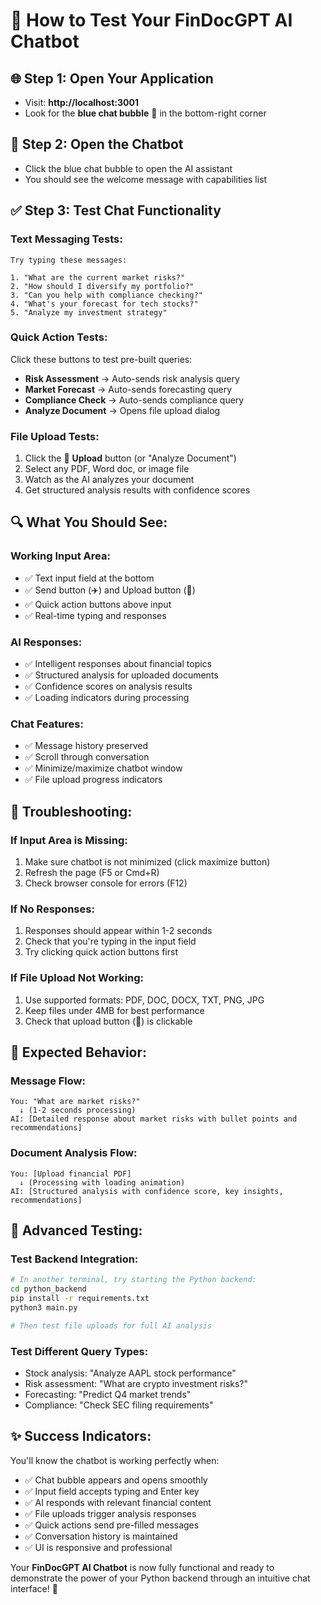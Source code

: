 # 🧪 How to Test Your FinDocGPT AI Chatbot

## 🌐 **Step 1: Open Your Application**
- Visit: **http://localhost:3001**
- Look for the **blue chat bubble** 💬 in the bottom-right corner

## 🤖 **Step 2: Open the Chatbot**
- Click the blue chat bubble to open the AI assistant
- You should see the welcome message with capabilities list

## ✅ **Step 3: Test Chat Functionality**

### **Text Messaging Tests:**
```
Try typing these messages:

1. "What are the current market risks?"
2. "How should I diversify my portfolio?"
3. "Can you help with compliance checking?"
4. "What's your forecast for tech stocks?"
5. "Analyze my investment strategy"
```

### **Quick Action Tests:**
Click these buttons to test pre-built queries:
- **Risk Assessment** → Auto-sends risk analysis query
- **Market Forecast** → Auto-sends forecasting query  
- **Compliance Check** → Auto-sends compliance query
- **Analyze Document** → Opens file upload dialog

### **File Upload Tests:**
1. Click the 📎 **Upload** button (or "Analyze Document")
2. Select any PDF, Word doc, or image file
3. Watch as the AI analyzes your document
4. Get structured analysis results with confidence scores

## 🔍 **What You Should See:**

### **Working Input Area:**
- ✅ Text input field at the bottom
- ✅ Send button (✈️) and Upload button (📎)
- ✅ Quick action buttons above input
- ✅ Real-time typing and responses

### **AI Responses:**
- ✅ Intelligent responses about financial topics
- ✅ Structured analysis for uploaded documents
- ✅ Confidence scores on analysis results
- ✅ Loading indicators during processing

### **Chat Features:**
- ✅ Message history preserved
- ✅ Scroll through conversation
- ✅ Minimize/maximize chatbot window
- ✅ File upload progress indicators

## 🐛 **Troubleshooting:**

### **If Input Area is Missing:**
1. Make sure chatbot is not minimized (click maximize button)
2. Refresh the page (F5 or Cmd+R)
3. Check browser console for errors (F12)

### **If No Responses:**
1. Responses should appear within 1-2 seconds
2. Check that you're typing in the input field
3. Try clicking quick action buttons first

### **If File Upload Not Working:**
1. Use supported formats: PDF, DOC, DOCX, TXT, PNG, JPG
2. Keep files under 4MB for best performance
3. Check that upload button (📎) is clickable

## 🎯 **Expected Behavior:**

### **Message Flow:**
```
You: "What are market risks?"
  ↓ (1-2 seconds processing)
AI: [Detailed response about market risks with bullet points and recommendations]
```

### **Document Analysis Flow:**
```
You: [Upload financial PDF]
  ↓ (Processing with loading animation)
AI: [Structured analysis with confidence score, key insights, recommendations]
```

## 🚀 **Advanced Testing:**

### **Test Backend Integration:**
```bash
# In another terminal, try starting the Python backend:
cd python_backend
pip install -r requirements.txt
python3 main.py

# Then test file uploads for full AI analysis
```

### **Test Different Query Types:**
- Stock analysis: "Analyze AAPL stock performance"
- Risk assessment: "What are crypto investment risks?"
- Forecasting: "Predict Q4 market trends"
- Compliance: "Check SEC filing requirements"

## ✨ **Success Indicators:**

You'll know the chatbot is working perfectly when:
- ✅ Chat bubble appears and opens smoothly
- ✅ Input field accepts typing and Enter key
- ✅ AI responds with relevant financial content
- ✅ File uploads trigger analysis responses
- ✅ Quick actions send pre-filled messages
- ✅ Conversation history is maintained
- ✅ UI is responsive and professional

Your **FinDocGPT AI Chatbot** is now fully functional and ready to demonstrate the power of your Python backend through an intuitive chat interface! 🎉
